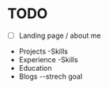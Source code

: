 # TODO

- [ ] Landing page / about me
- Projects
   -Skills
- Experience
   -Skills
- Education
- Blogs --strech goal

